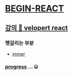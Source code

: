 # [BEGIN-REACT](https://hueleev.github.io/begin-react/)

## [강의 🎈 velopert react](https://react.vlpt.us/basic)

### 헷갈리는 부분
* [immer](https://react.vlpt.us/basic/23-immer.html)

### [progress](https://react.vlpt.us/react-router/05-use-router-hook.html) ... 🤐

